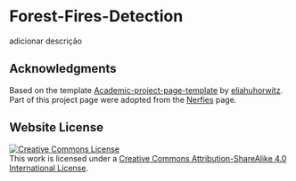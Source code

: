# Forest-Fires-Detection

adicionar descrição

## Acknowledgments
Based on the template [Academic-project-page-template](https://github.com/eliahuhorwitz/Academic-project-page-template) by [eliahuhorwitz](https://github.com/eliahuhorwitz). Part of this project page were adopted from the [Nerfies](https://nerfies.github.io/) page.

## Website License
<a rel="license" href="http://creativecommons.org/licenses/by-sa/4.0/"><img alt="Creative Commons License" style="border-width:0" src="https://i.creativecommons.org/l/by-sa/4.0/88x31.png" /></a><br />This work is licensed under a <a rel="license" href="http://creativecommons.org/licenses/by-sa/4.0/">Creative Commons Attribution-ShareAlike 4.0 International License</a>.

